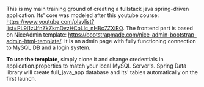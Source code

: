 This is my main training ground of creating a fullstack java spring-driven application. Its' core was modeled after this youtube course: https://www.youtube.com/playlist?list=PL9l1zUfnZkZkmDvzHCoLlc_nHBc7ZXiRO. The frontend part is based on NiceAdmin template: https://bootstrapmade.com/nice-admin-bootstrap-admin-html-template/.
It is an admin page with fully functioning connection to MySQL DB and a login system.

**To use the template**, simply clone it and change credentials in application.properties to match your local MySQL Server's. Spring Data library will create full_java_app database and its' tables automatically on the first launch.
